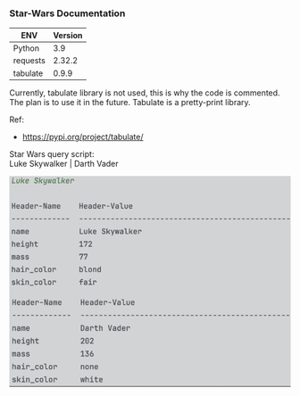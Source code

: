 ### Star-Wars Documentation

| ENV | Version |
| --- | --- |
| Python | 3.9 |
| requests | 2.32.2 |
| tabulate | 0.9.9 |

Currently, tabulate library is not used, this is why the code is commented. 
The plan is to use it in the future. 
Tabulate is a pretty-print library.

Ref:
* https://pypi.org/project/tabulate/

Star Wars query script:  
Luke Skywalker | Darth Vader  

![IMG](Images/Luke_Darth.png)
